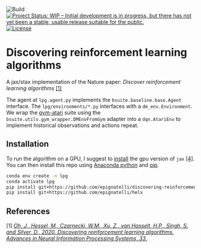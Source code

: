 ![Build](https://github.com/epignatelli/discovering-reinforcement-learning-algorithms/workflows/build/badge.svg)
[![Project Status: WIP – Initial development is in progress, but there has not yet been a stable, usable release suitable for the public.](https://www.repostatus.org/badges/latest/wip.svg)](https://www.repostatus.org/#wip)
[![License](https://img.shields.io/badge/License-Apache%202.0-blue.svg)](https://opensource.org/licenses/Apache-2.0)

# Discovering reinforcement learning algorithms
A jax/stax implementation of the Nature paper: _Discover reinforcement learning algorithms_ [[1]](https://proceedings.neurips.cc/paper/2020/file/0b96d81f0494fde5428c7aea243c9157-Paper.pdf)

The agent at `lpg.agent.py` implements the `bsuite.baseline.base.Agent` interface.
The `lpg/environments/*.py` interfaces with a `dm_env.Environment`.
We wrap the [gym-atari](https://github.com/openai/gym) suite using the `bsuite.utils.gym_wrapper.DMEnvFromGym` adapter into a `dqn.AtariEnv` to implement historical observations and actions repeat.


## Installation
To run the algorithm on a GPU, I suggest to [install](https://github.com/google/jax#pip-installation) the gpu version of `jax` [[4]](https://github.com/google/jax). You can then install this repo using [Anaconda python](https://www.anaconda.com/products/individual) and [pip](https://pip.pypa.io/en/stable/installing/).
```sh
conda env create -n lpg
conda activate lpg
pip install git+https://github.com/epignatelli/discovering-reinforcement-learning-algorithms
pip install git+https://github.com/epignatelli/helx
```


## References
[1] [_Oh, J., Hessel, M., Czarnecki, W.M., Xu, Z., van Hasselt, H.P., Singh, S. and Silver, D., 2020. Discovering reinforcement learning algorithms. Advances in Neural Information Processing Systems, 33._](https://proceedings.neurips.cc/paper/2020/file/0b96d81f0494fde5428c7aea243c9157-Paper.pdf)
